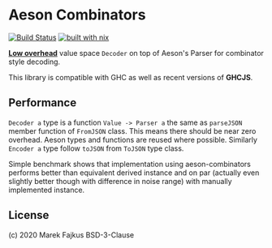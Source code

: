 # Aeson Combinators

[![Build Status](https://img.shields.io/endpoint.svg?url=https%3A%2F%2Factions-badge.atrox.dev%2FturboMaCk%2Faeson-combinators%2Fbadge%3Fref%3Dmaster&style=flat)](https://actions-badge.atrox.dev/turboMaCk/aeson-combinators/goto?ref=master)
[![built with nix](https://builtwithnix.org/badge.svg)](https://builtwithnix.org)

[**Low overhead**](#performance) value space `Decoder`
on top of Aeson's Parser for combinator style decoding.

This library is compatible with GHC as well as recent versions of **GHCJS**.

## Performance

`Decoder a` type is a function `Value -> Parser a` the same as `parseJSON`
member function of `FromJSON` class. This means there should be near zero overhead.
Aeson types and functions are reused where possible. Similarly `Encoder a` type
follow `toJSON` from `ToJSON` type class.

Simple benchmark shows that implementation using aeson-combinators performs better
than equivalent derived instance and on par (actually even slightly better though with difference in noise range)
with manually implemented instance.

## License

(c) 2020 Marek Fajkus
BSD-3-Clause
